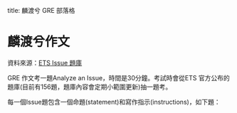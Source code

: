 title: 麟渡兮 GRE 部落格

# 麟渡兮作文

資料來源：<a href="https://www.ets.org/pdfs/gre/issue-pool.pdf" target="_blank">ETS Issue 題庫</a>

GRE 作文考一題Analyze an Issue，時間是30分鐘。考試時會從ETS 官方公布的題庫(目前有156題，題庫內容會定期小範圍更新)抽一題考。

每一個Issue題包含一個命題(statement)和寫作指示(instructions)，如下題：